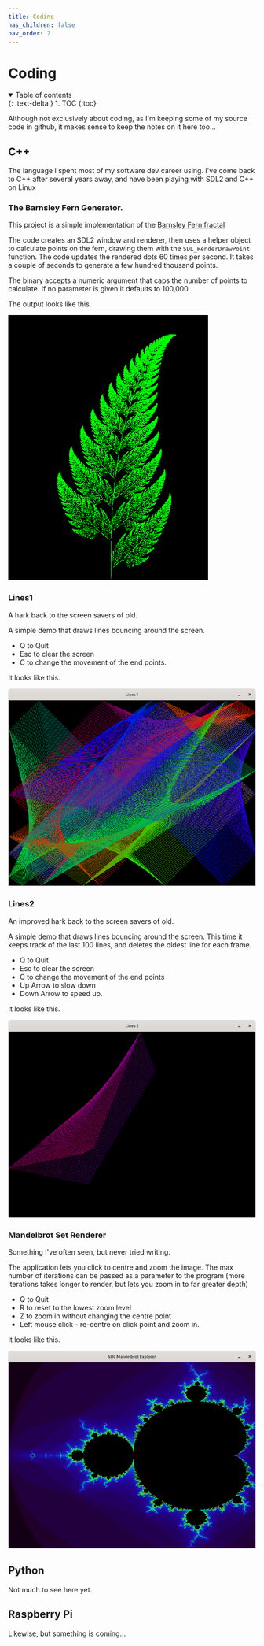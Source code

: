 ```yaml
---
title: Coding
has_children: false
nav_order: 2
---
```

# Coding

<details open markdown="block">
  <summary>
    Table of contents
  </summary>
  {: .text-delta }
1. TOC
{:toc}
</details>

Although not exclusively about coding, as I'm keeping some of my source code in github, it makes sense to keep the notes on it here too...
## C++
The language I spent most of my software dev career using. I've come back to C++ after several years away, and have been playing with SDL2 and C++ on Linux
### The Barnsley Fern Generator.
This project is a simple implementation of the [Barnsley Fern fractal](https://en.wikipedia.org/wiki/Barnsley_fern)

The code creates an SDL2 window and renderer, then uses a helper object to calculate points on the fern, drawing them with the `SDL_RenderDrawPoint` function. The code updates the rendered dots 60 times per second. It takes a couple of seconds to generate a few hundred thousand points.

The binary accepts a numeric argument that caps the number of points to calculate. If no parameter is given it defaults to 100,000.

The output looks like this.

![Fern Image](/assets/images/fern.png)

### Lines1

A hark back to the screen savers of old. 

A simple demo that draws lines bouncing around the screen.

* Q to Quit
* Esc to clear the screen
* C to change the movement of the end points.

It looks like this.

![Lines1 Image](/assets/images/Lines1.png)

### Lines2

An improved hark back to the screen savers of old. 

A simple demo that draws lines bouncing around the screen. This time it keeps track of the last 100 lines, and deletes the oldest line for each frame.

* Q to Quit
* Esc to clear the screen
* C to change the movement of the end points
* Up Arrow to slow down
* Down Arrow to speed up.

It looks like this.

![Lines2 Image](/assets/images/Lines2.png)

### Mandelbrot Set Renderer

Something I've often seen, but never tried writing.

The application lets you click to centre and zoom the image. The max number of iterations can be passed as a parameter to the program (more iterations takes longer to render, but lets you zoom in to far greater depth)

* Q to Quit
* R to reset to the lowest zoom level
* Z to zoom in without changing the centre point
* Left mouse click - re-centre on click point and zoom in.

It looks like this.

![Mandelbrot Image](/assets/images/Mandelbrot.png)


## Python

Not much to see here yet.

## Raspberry Pi

Likewise, but something is coming...

